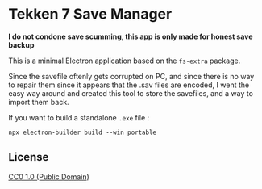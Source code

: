 # Tekken 7 Save Manager
**I do not condone save scumming, this app is only made for honest save backup**

This is a minimal Electron application based on the  `fs-extra` package.

Since the savefile oftenly gets corrupted on PC, and since there is no way to repair them since it appears that the .sav files are encoded,
I went the easy way around and created this tool to store the savefiles, and a way to import them back.

If you want to build a standalone `.exe` file :

`npx electron-builder build --win portable`

## License

[CC0 1.0 (Public Domain)](LICENSE.md)
